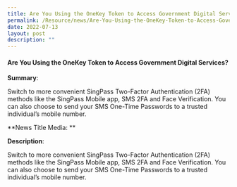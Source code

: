```yaml
---
title: Are You Using the OneKey Token to Access Government Digital Services
permalink: /Resource/news/Are-You-Using-the-OneKey-Token-to-Access-Government-Digital-Services
date: 2022-07-13
layout: post
description: ""
---
```

#### Are You Using the OneKey Token to Access Government Digital Services? 

**Summary**: 

Switch to more convenient SingPass Two-Factor Authentication (2FA) methods like the SingPass Mobile app, SMS 2FA and Face Verification. You can also choose to send your SMS One-Time Passwords to a trusted individual’s mobile number. 

**News Title Media: **
 

**Description**: 

Switch to more convenient SingPass Two-Factor Authentication (2FA) methods like the SingPass Mobile app, SMS 2FA and Face Verification. You can also choose to send your SMS One-Time Passwords to a trusted individual’s mobile number. 
